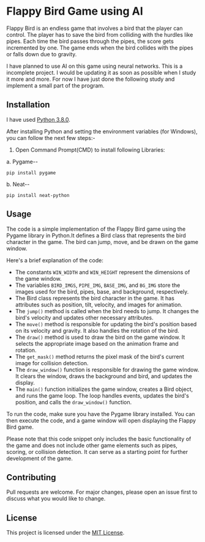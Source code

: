 # Flappy Bird Game using AI

Flappy Bird is an endless game that involves a bird that the player can control. The player has to save the bird from colliding with the hurdles like pipes. Each time the bird passes through the pipes, the score gets incremented by one. The game ends when the bird collides with the pipes or falls down due to gravity.

I have planned to use AI on this game using neural networks. This is a incomplete project. I would be updating it as soon as possible when I study it more and more. For now I have just done the following study and implement a small part of the program.

## Installation

I have used [Python 3.8.0](https://www.python.org/downloads/release/python-380/).

After installing Python and setting the environment variables (for Windows), you can follow the next few steps:-

1. Open Command Prompt(CMD) to install following Libraries:

a. Pygame--
  ```
  pip install pygame
  ```
b. Neat--
  ```
  pip install neat-python
  ```

## Usage

The code is a simple implementation of the Flappy Bird game using the Pygame library in Python.It defines a Bird class that represents the bird character in the game.
The bird can jump, move, and be drawn on the game window.

Here's a brief explanation of the code:

- The constants `WIN_WIDTH` and `WIN_HEIGHT` represent the dimensions of the game window.
- The variables `BIRD_IMGS`, `PIPE_IMG`, `BASE_IMG`, and `BG_IMG` store the images used for the bird, pipes, base, and background, respectively.
- The Bird class represents the bird character in the game. It has attributes such as position, tilt, velocity, and images for animation.
- The `jump()` method is called when the bird needs to jump. It changes the bird's velocity and updates other necessary attributes.
- The `move()` method is responsible for updating the bird's position based on its velocity and gravity. It also handles the rotation of the bird.
- The `draw()` method is used to draw the bird on the game window. It selects the appropriate image based on the animation frame and rotation.
- The `get_mask()` method returns the pixel mask of the bird's current image for collision detection.
- The `draw_window()` function is responsible for drawing the game window. It clears the window, draws the background and bird, and updates the display.
- The `main()` function initializes the game window, creates a Bird object, and runs the game loop. The loop handles events, updates the bird's position, and calls the `draw_window()` function.

To run the code, make sure you have the Pygame library installed. You can then execute the code, and a game window will open displaying the Flappy Bird game.

Please note that this code snippet only includes the basic functionality of the game and does not include other game elements such as pipes, scoring, or collision detection. It can serve as a starting point for further development of the game.

## Contributing

Pull requests are welcome. For major changes, please open an issue first
to discuss what you would like to change.

## License

This project is licensed under the [MIT License](LICENSE).
